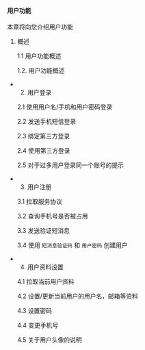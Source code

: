 #### 用户功能

本章将向您介绍用户功能

1. 概述

    1.1 用户功能概述
    
    1.2. 用户功能概述
    
* 2. 用户登录

    2.1 使用用户名/手机和用户密码登录
    
    2.2 发送手机短信登录
    
    2.3 绑定第三方登录
    
    2.4 使用第三方登录
    
    2.5 对于过多用户登录同一个账号的提示
    
* 3. 用户注册

    3.1 拉取服务协议 
    
    3.2 查询手机号是否被占用
    
    3.3 发送验证短消息
    
    3.4 使用 ```短消息验证码``` 和 ```用户密码``` 创建用户
    
* 4. 用户资料设置

    4.1 拉取当前用户资料
    
    4.2 设置/更新当前用户的用户名，邮箱等资料
    
    4.3 设置密码
    
    4.4 变更手机号
    
    4.5 关于用户头像的说明
    
    
